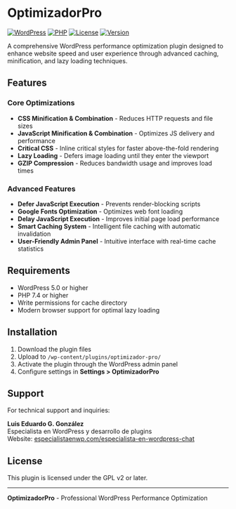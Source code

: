 # OptimizadorPro

[![WordPress](https://img.shields.io/badge/WordPress-5.0%2B-blue.svg)](https://wordpress.org/)
[![PHP](https://img.shields.io/badge/PHP-7.4%2B-purple.svg)](https://php.net/)
[![License](https://img.shields.io/badge/License-GPL%20v2%2B-green.svg)](https://www.gnu.org/licenses/gpl-2.0.html)
[![Version](https://img.shields.io/badge/Version-1.0.0-orange.svg)](https://github.com/dudufcb1/optimizador-pro)

A comprehensive WordPress performance optimization plugin designed to enhance website speed and user experience through advanced caching, minification, and lazy loading techniques.

## Features

### Core Optimizations
- **CSS Minification & Combination** - Reduces HTTP requests and file sizes
- **JavaScript Minification & Combination** - Optimizes JS delivery and performance
- **Critical CSS** - Inline critical styles for faster above-the-fold rendering
- **Lazy Loading** - Defers image loading until they enter the viewport
- **GZIP Compression** - Reduces bandwidth usage and improves load times

### Advanced Features
- **Defer JavaScript Execution** - Prevents render-blocking scripts
- **Google Fonts Optimization** - Optimizes web font loading
- **Delay JavaScript Execution** - Improves initial page load performance
- **Smart Caching System** - Intelligent file caching with automatic invalidation
- **User-Friendly Admin Panel** - Intuitive interface with real-time cache statistics

## Requirements

- WordPress 5.0 or higher
- PHP 7.4 or higher
- Write permissions for cache directory
- Modern browser support for optimal lazy loading

## Installation

1. Download the plugin files
2. Upload to `/wp-content/plugins/optimizador-pro/`
3. Activate the plugin through the WordPress admin panel
4. Configure settings in **Settings > OptimizadorPro**

## Support

For technical support and inquiries:

**Luis Eduardo G. González**  
Especialista en WordPress y desarrollo de plugins  
Website: [especialistaenwp.com/especialista-en-wordpress-chat](https://especialistaenwp.com/especialista-en-wordpress-chat)

## License

This plugin is licensed under the GPL v2 or later.

---

**OptimizadorPro** - Professional WordPress Performance Optimization
